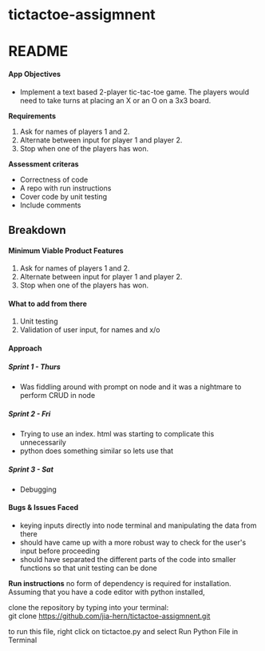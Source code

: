# tictactoe-assigmnent

# README

#### App Objectives

- Implement a text based 2-player tic-tac-toe game. The players would need to take turns at placing an X or an O on a 3x3 board.

**Requirements**

1. Ask for names of players 1 and 2.
2. Alternate between input for player 1 and player 2.
3. Stop when one of the players has won.

**Assessment criteras**

- Correctness of code
- A repo with run instructions
- Cover code by unit testing
- Include comments

## Breakdown

#### Minimum Viable Product Features

1. Ask for names of players 1 and 2.
2. Alternate between input for player 1 and player 2.
3. Stop when one of the players has won.

#### What to add from there

1. Unit testing
2. Validation of user input, for names and x/o

#### Approach

##### Sprint 1 - Thurs

- Was fiddling around with prompt on node and it was a nightmare to perform CRUD in node

##### Sprint 2 - Fri

- Trying to use an index. html was starting to complicate this unnecessarily
- python does something similar so lets use that

##### Sprint 3 - Sat

- Debugging

#### Bugs & Issues Faced

- keying inputs directly into node terminal and manipulating the data from there
- should have came up with a more robust way to check for the user's input before proceeding
- should have separated the different parts of the code into smaller functions so that unit testing can be done

**Run instructions**
no form of dependency is required for installation.
Assuming that you have a code editor with python installed,

clone the repository by typing into your terminal: <br>
git clone https://github.com/jia-hern/tictactoe-assigmnent.git

to run this file, right click on tictactoe.py and select Run Python File in Terminal
